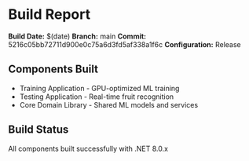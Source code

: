 # Build Report

**Build Date:** $(date)
**Branch:** main
**Commit:** 5216c05bb72711d900e0c75a6d3fd5af338a1f6c
**Configuration:** Release

## Components Built
- Training Application - GPU-optimized ML training
- Testing Application - Real-time fruit recognition
- Core Domain Library - Shared ML models and services

## Build Status
All components built successfully with .NET 8.0.x

